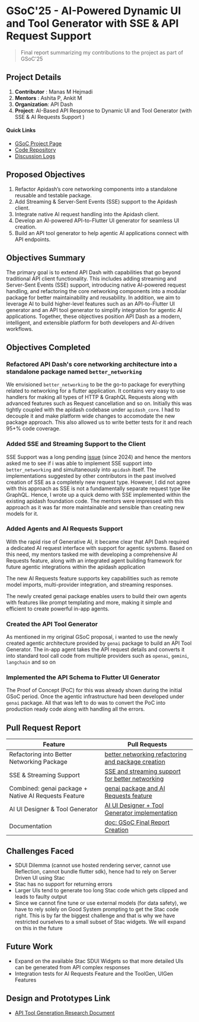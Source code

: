 # GSoC'25 - AI-Powered Dynamic UI and Tool Generator with SSE & API Request Support

> Final report summarizing my contributions to the project as part of GSoC'25

## Project Details
1. **Contributor** : Manas M Hejmadi
2. **Mentors** : Ashita P, Ankit M
3. **Organization**: API Dash
4. **Project**: AI-Based API Response to Dynamic UI and Tool Generator (with SSE & AI Requests Support )

#### Quick Links
- [GSoC Project Page](https://summerofcode.withgoogle.com/myprojects/details/hhUUM8wl)
- [Code Repository](https://github.com/foss42/apidash)
- [Discussion Logs](https://github.com/foss42/apidash/discussions/852)


## Proposed Objectives
1. Refactor Apidash’s core networking components into a standalone reusable and testable package.
2. Add Streaming & Server-Sent Events (SSE) support to the Apidash client.
3. Integrate native AI request handling into the Apidash client.
4. Develop an AI-powered API-to-Flutter UI generator for seamless UI creation.
5. Build an API tool generator to help agentic AI applications connect with API endpoints.

## Objectives Summary
The primary goal is to extend API Dash with capabilities that go beyond traditional API client functionality. This includes adding streaming and Server-Sent Events (SSE) support, introducing native AI-powered request handling, and refactoring the core networking components into a modular package for better maintainability and reusability.
In addition, we aim to leverage AI to build higher-level features such as an API-to-Flutter UI generator and an API tool generator to simplify integration for agentic AI applications. Together, these objectives position API Dash as a modern, intelligent, and extensible platform for both developers and AI-driven workflows.

## Objectives Completed

### Refactored API Dash's core networking architecture into a standalone package named `better_networking`

We envisioned `better_networking` to be the go-to package for everything related to networking for a flutter application. It contains very easy to use handlers for making all types of HTTP & GraphQL Requests along with advanced features such as Request cancellation and so on. Initially this was tightly coupled with the apidash codebase under `apidash_core`. I had to decouple it and make platform wide changes to accomodate the new package approach. This also allowed us to write better tests for it and reach 95+% code coverage.

### Added SSE and Streaming Support to the Client
SSE Support was a long pending [issue](https://github.com/foss42/apidash/issues/116) (since 2024) and hence the mentors asked me to see if i was able to implement SSE support into `better_networking` and simultaneously into `apidash` itself. The implementations suggested by other contributors in the past involved creation of SSE as a completely new request type.
However, I did not agree with this approach as SSE is not a fundamentally separate request type like GraphQL. Hence, I wrote up a quick demo with SSE implemented within the existing apidash foundation code. The mentors were impressed with this approach as it was far more maintainable and sensible than creating new models for it.
 
### Added Agents and AI Requests Support
With the rapid rise of Generative AI, it became clear that API Dash required a dedicated AI request interface with support for agentic systems. Based on this need, my mentors tasked me with developing a comprehensive AI Requests feature, along with an integrated agent building framework for future agentic integrations within the apidash application

The new AI Requests feature supports key capabilities such as remote model imports, multi-provider integration, and streaming responses.

The newly created genai package enables users to build their own agents with features like prompt templating and more, making it simple and efficient to create powerful in-app agents.


### Created the API Tool Generator
As mentioned in my original GSoC proposal, i wanted to use the newly created agentic architecture provided by `genai` package to build an API Tool Generator. 
The in-app agent takes the API request details and converts it into standard tool call code from multiple providers such as `openai`, `gemini`, `langchain` and so on

### Implemented the API Schema to Flutter UI Generator
The Proof of Concept (PoC) for this was already shown during the initial GSoC period. Once the agentic infrastructure had been developed under `genai` package. All that was left to do was to convert the PoC into production ready code along with handling all the errors. 


## Pull Request Report

<table>
    <thead>
        <tr>
            <th>Feature</th>
            <th>Pull Requests</th>
        </tr>
    </thead>
    <tbody>
        <tr>
            <td rowspan="2">Refactoring into Better Networking Package</td>
        </tr>
        <tr>
            <td>
            <a href="https://github.com/foss42/apidash/pull/857">better networking refactoring and package creation</a>
            </td>
        </tr>
        <tr>
            <td rowspan="2">SSE & Streaming Support</td>
        </tr>
         </tr>
            <td>
            <a href="https://github.com/foss42/apidash/pull/861">SSE and streaming support for better networking</a>
            </td>
        </tr>
        <tr>
            <td rowspan="2">Combined: genai package + Native AI Requests Feature</td>
        </tr>
         </tr>
            <td>
            <a href="https://github.com/foss42/apidash/pull/870">genai package and AI Requests feature</a>
            </td>
        </tr>
        <tr>
            <td rowspan="2">AI UI Designer & Tool Generator</td>
        </tr>
         </tr>
            <td>
            <a href="https://github.com/foss42/apidash/pull/874">AI UI Designer + Tool Generator implementation</a>
            </td>
        </tr>
        <tr>
            <td rowspan="2">Documentation</td>
        </tr>
        <tr>
            <td>
            <a href="">doc: GSoC Final Report Creation</a>
            </td>
        </tr>
    </tbody>
</table>


## Challenges Faced

- SDUI Dilemma (cannot use hosted rendering server, cannot use Reflection, cannot bundle flutter sdk), hence had to rely on Server Driven UI using Stac
- Stac has no support for returning errors
- Larger UIs tend to generate too long Stac code which gets clipped and leads to faulty output
- Since we cannot fine tune or use external models (for data safety), we have to rely solely on Good System prompting to get the Stac code right. This is by far the biggest challenge and that is why we have restricted ourselves to a small subset of Stac widgets. We will expand on this in the future


## Future Work
- Expand on the available Stac SDUI Widgets so that more detailed UIs can be generated from API complex responses
- Integration tests for AI Requests Feature and the ToolGen, UIGen Features


## Design and Prototypes Link
- [API Tool Generation Research Document ](https://docs.google.com/document/d/17wjzrJcE-HlSy3i3UdgQUEneCXXEKb-XNNiHSp-ECVg/edit?tab=t.0)